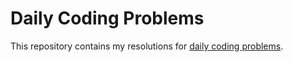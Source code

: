 # Daily Coding Problems

This repository contains my resolutions for [daily coding problems](https://www.dailycodingproblem.com/).
